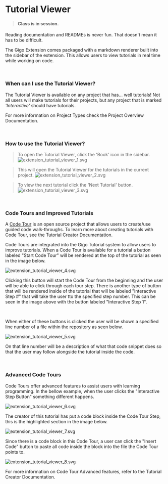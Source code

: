 # Tutorial Viewer
>#### Class is in session.


Reading documentation and READMEs is never fun. That doesn't mean it has to be difficult.

The Gigo Extension comes packaged with a markdown renderer built into the sidebar of the extension. This allows users to view tutorials in real time while working on code.

</br>

### **When can I use the Tutorial Viewer?**

The Tutorial Viewer is available on any project that has... well tutorials! Not all users will make tutorials for their projects, but any project that is marked *'Interactive'* should have tutorials.

For more information on Project Types check the Project Overview Documentation.

</br>

### **How to use the Tutorial Viewer?**

>To open the Tutorial Viewer, click the 'Book' icon in the sidebar.  
>![extension_tutorial_viewer_1.svg](extension_tutorial_viewer_1.svg)

>This will open the Tutorial Viewer for the tutorials in the current project.
>![extension_tutorial_viewer_2.svg](extension_tutorial_viewer_2.svg)

>To view the next tutorial click the 'Next Tutorial' button.  
>![extension_tutorial_viewer_3.svg](extension_tutorial_viewer_3.svg)

</br>


### **Code Tours and Improved Tutorials**

A [Code Tour](https://marketplace.visualstudio.com/items?itemName=vsls-contrib.codetour) is an open source project that allows users to create/use guided code walk-throughs. To learn more about creating tutorials with Code Tour, see the Tutorial Creator Documentation.


Code Tours are integrated into the Gigo Tutorial system to allow users to improve tutorials. When a Code Tour is available for a tutorial a button labeled "Start Code Tour" will be rendered at the top of the tutorial as seen in the image below.

![extension_tutorial_viewer_4.svg](extension_tutorial_viewer_4.svg)

Clicking this button will start the Code Tour from the beginning and the user will be able to click through each tour step. There is another type of button that will be rendered inside of the tutorial that will be labeled "Interactive Step #" that will take the user tto the specified step number. This can be seen in the image above with the button labeled "Interactive Step 1".

</br>

When either of these buttons is clicked the user will be shown a specified line number of a file within the repository as seen below.

![extension_tutorial_viewer_5.svg](extension_tutorial_viewer_5.svg)

On that line number will be a description of what that code snippet does so that the user may follow alongside the tutorial inside the code.


</br>

### **Advanced Code Tours**

Code Tours offer advanced features to assist users with learning programming.  In the bellow example, when the user clicks the "Interactive Step Button" something different happens.

![extension_tutorial_viewer_6.svg](extension_tutorial_viewer_6.svg)

The creator of this tutorial has put a code block inside the Code Tour Step, this is the highlighted section in the image below.

![extension_tutorial_viewer_7.svg](extension_tutorial_viewer_7.svg)

Since there is a code block in this Code Tour, a user can click the "Insert Code" button to paste all code inside the block into the file the Code Tour points to.

![extension_tutorial_viewer_8.svg](extension_tutorial_viewer_8.svg)

For more information on Code Tour Advanced features, refer to the Tutorial Creator Documentation.